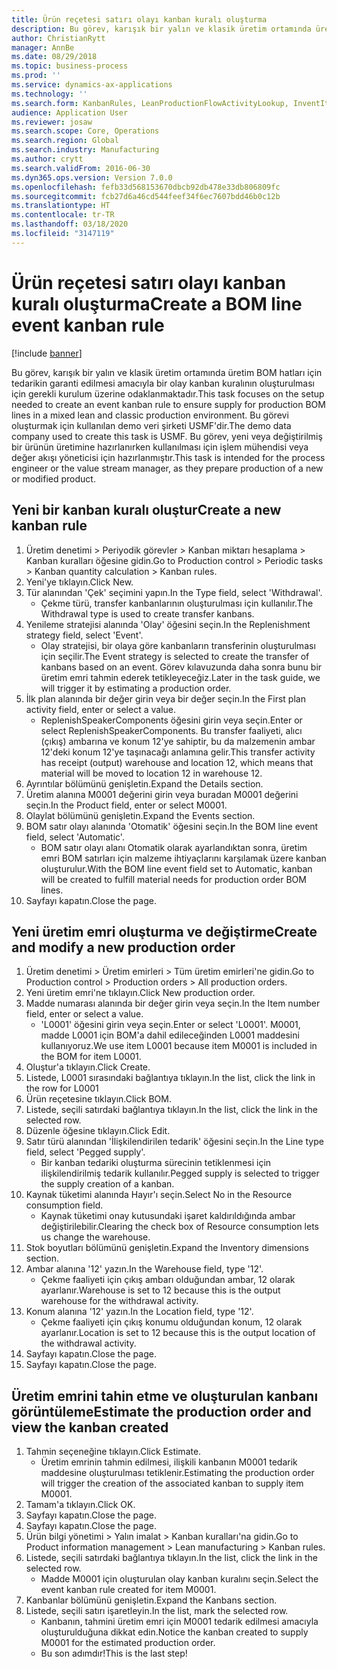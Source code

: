 ```yaml
---
title: Ürün reçetesi satırı olayı kanban kuralı oluşturma
description: Bu görev, karışık bir yalın ve klasik üretim ortamında üretim BOM hatları için tedarikin garanti edilmesi amacıyla bir olay kanban kuralının oluşturulması için gerekli kurulum üzerine odaklanmaktadır.
author: ChristianRytt
manager: AnnBe
ms.date: 08/29/2018
ms.topic: business-process
ms.prod: ''
ms.service: dynamics-ax-applications
ms.technology: ''
ms.search.form: KanbanRules, LeanProductionFlowActivityLookup, InventItemIdLookupSimple, ProdTableListPage, ProdTableCreate, InventItemIdLookupPurchase, ProdTable, ProdBOM, ProdParmCostEstimation
audience: Application User
ms.reviewer: josaw
ms.search.scope: Core, Operations
ms.search.region: Global
ms.search.industry: Manufacturing
ms.author: crytt
ms.search.validFrom: 2016-06-30
ms.dyn365.ops.version: Version 7.0.0
ms.openlocfilehash: fefb33d568153670dbcb92db478e33db806809fc
ms.sourcegitcommit: fcb27d6a46cd544feef34f6ec7607bdd46b0c12b
ms.translationtype: HT
ms.contentlocale: tr-TR
ms.lasthandoff: 03/18/2020
ms.locfileid: "3147119"
---
```

# <a name="create-a-bom-line-event-kanban-rule"></a><span data-ttu-id="c7d46-103">Ürün reçetesi satırı olayı kanban kuralı oluşturma</span><span class="sxs-lookup"><span data-stu-id="c7d46-103">Create a BOM line event kanban rule</span></span>

[!include [banner](../../includes/banner.md)]

<span data-ttu-id="c7d46-104">Bu görev, karışık bir yalın ve klasik üretim ortamında üretim BOM hatları için tedarikin garanti edilmesi amacıyla bir olay kanban kuralının oluşturulması için gerekli kurulum üzerine odaklanmaktadır.</span><span class="sxs-lookup"><span data-stu-id="c7d46-104">This task focuses on the setup needed to create an event kanban rule to ensure supply for production BOM lines in a mixed lean and classic production environment.</span></span> <span data-ttu-id="c7d46-105">Bu görevi oluşturmak için kullanılan demo veri şirketi USMF'dir.</span><span class="sxs-lookup"><span data-stu-id="c7d46-105">The demo data company used to create this task is USMF.</span></span> <span data-ttu-id="c7d46-106">Bu görev, yeni veya değiştirilmiş bir ürünün üretimine hazırlanırken kullanılması için işlem mühendisi veya değer akışı yöneticisi için hazırlanmıştır.</span><span class="sxs-lookup"><span data-stu-id="c7d46-106">This task is intended for the process engineer or the value stream manager, as they prepare production of a new or modified product.</span></span>


## <a name="create-a-new-kanban-rule"></a><span data-ttu-id="c7d46-107">Yeni bir kanban kuralı oluştur</span><span class="sxs-lookup"><span data-stu-id="c7d46-107">Create a new kanban rule</span></span>
1. <span data-ttu-id="c7d46-108">Üretim denetimi > Periyodik görevler > Kanban miktarı hesaplama > Kanban kuralları öğesine gidin.</span><span class="sxs-lookup"><span data-stu-id="c7d46-108">Go to Production control > Periodic tasks > Kanban quantity calculation > Kanban rules.</span></span>
2. <span data-ttu-id="c7d46-109">Yeni'ye tıklayın.</span><span class="sxs-lookup"><span data-stu-id="c7d46-109">Click New.</span></span>
3. <span data-ttu-id="c7d46-110">Tür alanından 'Çek' seçimini yapın.</span><span class="sxs-lookup"><span data-stu-id="c7d46-110">In the Type field, select 'Withdrawal'.</span></span>
    * <span data-ttu-id="c7d46-111">Çekme türü, transfer kanbanlarının oluşturulması için kullanılır.</span><span class="sxs-lookup"><span data-stu-id="c7d46-111">The Withdrawal type is used to create transfer kanbans.</span></span>  
4. <span data-ttu-id="c7d46-112">Yenileme stratejisi alanında 'Olay' öğesini seçin.</span><span class="sxs-lookup"><span data-stu-id="c7d46-112">In the Replenishment strategy field, select 'Event'.</span></span>
    * <span data-ttu-id="c7d46-113">Olay stratejisi, bir olaya göre kanbanların transferinin oluşturulması için seçilir.</span><span class="sxs-lookup"><span data-stu-id="c7d46-113">The Event strategy is selected to create the transfer of kanbans based on an event.</span></span> <span data-ttu-id="c7d46-114">Görev kılavuzunda daha sonra bunu bir üretim emri tahmin ederek tetikleyeceğiz.</span><span class="sxs-lookup"><span data-stu-id="c7d46-114">Later in the task guide, we will trigger it by estimating a production order.</span></span>  
5. <span data-ttu-id="c7d46-115">İlk plan alanında bir değer girin veya bir değer seçin.</span><span class="sxs-lookup"><span data-stu-id="c7d46-115">In the First plan activity field, enter or select a value.</span></span>
    * <span data-ttu-id="c7d46-116">ReplenishSpeakerComponents öğesini girin veya seçin.</span><span class="sxs-lookup"><span data-stu-id="c7d46-116">Enter or select ReplenishSpeakerComponents.</span></span> <span data-ttu-id="c7d46-117">Bu transfer faaliyeti, alıcı (çıkış) ambarına ve konum 12'ye sahiptir, bu da malzemenin ambar 12'deki konum 12'ye taşınacağı anlamına gelir.</span><span class="sxs-lookup"><span data-stu-id="c7d46-117">This transfer activity has receipt (output) warehouse and location 12, which means that material will be moved to location 12 in warehouse 12.</span></span>  
6. <span data-ttu-id="c7d46-118">Ayrıntılar bölümünü genişletin.</span><span class="sxs-lookup"><span data-stu-id="c7d46-118">Expand the Details section.</span></span>
7. <span data-ttu-id="c7d46-119">Üretim alanına M0001 değerini girin veya buradan M0001 değerini seçin.</span><span class="sxs-lookup"><span data-stu-id="c7d46-119">In the Product field, enter or select M0001.</span></span>
8. <span data-ttu-id="c7d46-120">Olaylat bölümünü genişletin.</span><span class="sxs-lookup"><span data-stu-id="c7d46-120">Expand the Events section.</span></span>
9. <span data-ttu-id="c7d46-121">BOM satır olayı alanında 'Otomatik' öğesini seçin.</span><span class="sxs-lookup"><span data-stu-id="c7d46-121">In the BOM line event field, select 'Automatic'.</span></span>
    * <span data-ttu-id="c7d46-122">BOM satır olayı alanı Otomatik olarak ayarlandıktan sonra, üretim emri BOM satırları için malzeme ihtiyaçlarını karşılamak üzere kanban oluşturulur.</span><span class="sxs-lookup"><span data-stu-id="c7d46-122">With the BOM line event field set to Automatic, kanban will be created to fulfill material needs for production order BOM lines.</span></span>  
10. <span data-ttu-id="c7d46-123">Sayfayı kapatın.</span><span class="sxs-lookup"><span data-stu-id="c7d46-123">Close the page.</span></span>

## <a name="create-and-modify-a-new-production-order"></a><span data-ttu-id="c7d46-124">Yeni üretim emri oluşturma ve değiştirme</span><span class="sxs-lookup"><span data-stu-id="c7d46-124">Create and modify a new production order</span></span>
1. <span data-ttu-id="c7d46-125">Üretim denetimi > Üretim emirleri > Tüm üretim emirleri'ne gidin.</span><span class="sxs-lookup"><span data-stu-id="c7d46-125">Go to Production control > Production orders > All production orders.</span></span>
2. <span data-ttu-id="c7d46-126">Yeni üretim emri'ne tıklayın.</span><span class="sxs-lookup"><span data-stu-id="c7d46-126">Click New production order.</span></span>
3. <span data-ttu-id="c7d46-127">Madde numarası alanında bir değer girin veya seçin.</span><span class="sxs-lookup"><span data-stu-id="c7d46-127">In the Item number field, enter or select a value.</span></span>
    * <span data-ttu-id="c7d46-128">'L0001' öğesini girin veya seçin.</span><span class="sxs-lookup"><span data-stu-id="c7d46-128">Enter or select 'L0001'.</span></span> <span data-ttu-id="c7d46-129">M0001, madde L0001 için BOM'a dahil edileceğinden L0001 maddesini kullanıyoruz.</span><span class="sxs-lookup"><span data-stu-id="c7d46-129">We use item L0001 because item M0001 is included in the BOM for item L0001.</span></span>  
4. <span data-ttu-id="c7d46-130">Oluştur'a tıklayın.</span><span class="sxs-lookup"><span data-stu-id="c7d46-130">Click Create.</span></span>
5. <span data-ttu-id="c7d46-131">Listede, L0001 sırasındaki bağlantıya tıklayın.</span><span class="sxs-lookup"><span data-stu-id="c7d46-131">In the list, click the link in the row for L0001</span></span>
6. <span data-ttu-id="c7d46-132">Ürün reçetesine tıklayın.</span><span class="sxs-lookup"><span data-stu-id="c7d46-132">Click BOM.</span></span>
7. <span data-ttu-id="c7d46-133">Listede, seçili satırdaki bağlantıya tıklayın.</span><span class="sxs-lookup"><span data-stu-id="c7d46-133">In the list, click the link in the selected row.</span></span>
8. <span data-ttu-id="c7d46-134">Düzenle öğesine tıklayın.</span><span class="sxs-lookup"><span data-stu-id="c7d46-134">Click Edit.</span></span>
9. <span data-ttu-id="c7d46-135">Satır türü alanından 'İlişkilendirilen tedarik' öğesini seçin.</span><span class="sxs-lookup"><span data-stu-id="c7d46-135">In the Line type field, select 'Pegged supply'.</span></span>
    * <span data-ttu-id="c7d46-136">Bir kanban tedariki oluşturma sürecinin tetiklenmesi için ilişkilendirilmiş tedarik kullanılır.</span><span class="sxs-lookup"><span data-stu-id="c7d46-136">Pegged supply is selected to trigger the supply creation of a kanban.</span></span>  
10. <span data-ttu-id="c7d46-137">Kaynak tüketimi alanında Hayır'ı seçin.</span><span class="sxs-lookup"><span data-stu-id="c7d46-137">Select No in the Resource consumption field.</span></span>
    * <span data-ttu-id="c7d46-138">Kaynak tüketimi onay kutusundaki işaret kaldırıldığında ambar değiştirilebilir.</span><span class="sxs-lookup"><span data-stu-id="c7d46-138">Clearing the check box of Resource consumption lets us change the warehouse.</span></span>  
11. <span data-ttu-id="c7d46-139">Stok boyutları bölümünü genişletin.</span><span class="sxs-lookup"><span data-stu-id="c7d46-139">Expand the Inventory dimensions section.</span></span>
12. <span data-ttu-id="c7d46-140">Ambar alanına '12' yazın.</span><span class="sxs-lookup"><span data-stu-id="c7d46-140">In the Warehouse field, type '12'.</span></span>
    * <span data-ttu-id="c7d46-141">Çekme faaliyeti için çıkış ambarı olduğundan ambar, 12 olarak ayarlanır.</span><span class="sxs-lookup"><span data-stu-id="c7d46-141">Warehouse is set to 12 because this is the output warehouse for the withdrawal activity.</span></span>  
13. <span data-ttu-id="c7d46-142">Konum alanına '12' yazın.</span><span class="sxs-lookup"><span data-stu-id="c7d46-142">In the Location field, type '12'.</span></span>
    * <span data-ttu-id="c7d46-143">Çekme faaliyeti için çıkış konumu olduğundan konum, 12 olarak ayarlanır.</span><span class="sxs-lookup"><span data-stu-id="c7d46-143">Location is set to 12 because this is the output location of the withdrawal activity.</span></span>  
14. <span data-ttu-id="c7d46-144">Sayfayı kapatın.</span><span class="sxs-lookup"><span data-stu-id="c7d46-144">Close the page.</span></span>
15. <span data-ttu-id="c7d46-145">Sayfayı kapatın.</span><span class="sxs-lookup"><span data-stu-id="c7d46-145">Close the page.</span></span>

## <a name="estimate-the-production-order-and-view-the-kanban-created"></a><span data-ttu-id="c7d46-146">Üretim emrini tahin etme ve oluşturulan kanbanı görüntüleme</span><span class="sxs-lookup"><span data-stu-id="c7d46-146">Estimate the production order and view the kanban created</span></span>
1. <span data-ttu-id="c7d46-147">Tahmin seçeneğine tıklayın.</span><span class="sxs-lookup"><span data-stu-id="c7d46-147">Click Estimate.</span></span>
    * <span data-ttu-id="c7d46-148">Üretim emrinin tahmin edilmesi, ilişkili kanbanın M0001 tedarik maddesine oluşturulması tetiklenir.</span><span class="sxs-lookup"><span data-stu-id="c7d46-148">Estimating the production order will trigger the creation of the associated kanban to supply item M0001.</span></span>  
2. <span data-ttu-id="c7d46-149">Tamam'a tıklayın.</span><span class="sxs-lookup"><span data-stu-id="c7d46-149">Click OK.</span></span>
3. <span data-ttu-id="c7d46-150">Sayfayı kapatın.</span><span class="sxs-lookup"><span data-stu-id="c7d46-150">Close the page.</span></span>
4. <span data-ttu-id="c7d46-151">Sayfayı kapatın.</span><span class="sxs-lookup"><span data-stu-id="c7d46-151">Close the page.</span></span>
5. <span data-ttu-id="c7d46-152">Ürün bilgi yönetimi > Yalın imalat > Kanban kuralları'na gidin.</span><span class="sxs-lookup"><span data-stu-id="c7d46-152">Go to Product information management > Lean manufacturing > Kanban rules.</span></span>
6. <span data-ttu-id="c7d46-153">Listede, seçili satırdaki bağlantıya tıklayın.</span><span class="sxs-lookup"><span data-stu-id="c7d46-153">In the list, click the link in the selected row.</span></span>
    * <span data-ttu-id="c7d46-154">Madde M0001 için oluşturulan olay kanban kuralını seçin.</span><span class="sxs-lookup"><span data-stu-id="c7d46-154">Select the event kanban rule created for item M0001.</span></span>  
7. <span data-ttu-id="c7d46-155">Kanbanlar bölümünü genişletin.</span><span class="sxs-lookup"><span data-stu-id="c7d46-155">Expand the Kanbans section.</span></span>
8. <span data-ttu-id="c7d46-156">Listede, seçili satırı işaretleyin.</span><span class="sxs-lookup"><span data-stu-id="c7d46-156">In the list, mark the selected row.</span></span>
    * <span data-ttu-id="c7d46-157">Kanbanın, tahmini üretim emri için M0001 tedarik edilmesi amacıyla oluşturulduğuna dikkat edin.</span><span class="sxs-lookup"><span data-stu-id="c7d46-157">Notice the kanban created to supply M0001 for the estimated production order.</span></span>  
    * <span data-ttu-id="c7d46-158">Bu son adımdır!</span><span class="sxs-lookup"><span data-stu-id="c7d46-158">This is the last step!</span></span>  

